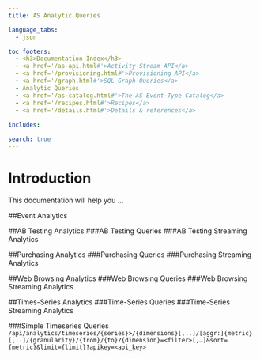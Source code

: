 ```yaml
---
title: AS Analytic Queries

language_tabs:
  - json

toc_footers:
  - <h3>Documentation Index</h3>
  - <a href='/as-api.html#'>Activity Stream API</a>
  - <a href='/provisioning.html#'>Provisioning API</a>
  - <a href='/graph.html#'>SQL Graph Queries</a>
  - Analytic Queries
  - <a href='/as-catalog.html#'>The AS Event-Type Catalog</a>
  - <a href='/recipes.html#'>Recipes</a>
  - <a href='/details.html#'>Details & references</a>
  
includes:

search: true
---
```


# Introduction
This documentation will help you ...

##Event Analytics

##AB Testing Analytics
###AB Testing Queries
###AB Testing Streaming Analytics

##Purchasing Analytics
###Purchasing Queries
###Purchasing Streaming Analytics

##Web Browsing Analytics
###Web Browsing Queries
###Web Browsing Streaming Analytics

##Times-Series Analytics
###Time-Series Queries
###Time-Series Streaming Analytics

###Simple Timeseries Queries
`/api/analytics/timeseries/{series}>/{dimensions}[,..]/[aggr:]{metric}[,..]/{granularity}/{from}/{to}?{dimension}=<filter>[,…]&sort={metric}&limit={limit}?apikey=<api_key>`
